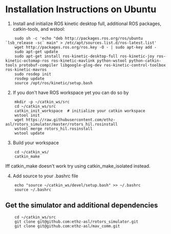 # Installation Instructions on Ubuntu
1. Install and initialize ROS kinetic desktop full, additional ROS packages, catkin-tools, and wstool:

```
    sudo sh -c 'echo "deb http://packages.ros.org/ros/ubuntu `lsb_release -sc` main" > /etc/apt/sources.list.d/ros-latest.list'
    wget http://packages.ros.org/ros.key -O - | sudo apt-key add -
    sudo apt-get update
    sudo apt-get install ros-kinetic-desktop-full ros-kinetic-joy ros-kinetic-octomap-ros ros-kinetic-mavlink python-wstool python-catkin-tools protobuf-compiler libgoogle-glog-dev ros-kinetic-control-toolbox ros-kinetic-mavros
    sudo rosdep init
    rosdep update
    source /opt/ros/kinetic/setup.bash
```
2. If you don't have ROS workspace yet you can do so by
```
    mkdir -p ~/catkin_ws/src
    cd ~/catkin_ws/src
    catkin_init_workspace  # initialize your catkin workspace
    wstool init
    wget https://raw.githubusercontent.com/ethz-asl/rotors_simulator/master/rotors_hil.rosinstall
    wstool merge rotors_hil.rosinstall
    wstool update

 ```
 3. Build your workspace
```
    cd ~/catkin_ws/
    catkin_make
```
Iff catkin_make doesn't work try using catkin_make_isolated instead.

4. Add source to your .bashrc file
```
    echo "source ~/catkin_ws/devel/setup.bash" >> ~/.bashrc
    source ~/.bashrc
```
## Get the simulator and additional dependencies
```
    cd ~/catkin_ws/src
    git clone git@github.com:ethz-asl/rotors_simulator.git
    git clone git@github.com:ethz-asl/mav_comm.git
```